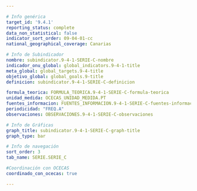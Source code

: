```yaml
---

# Info genérica
target_id: '9.4.1'
reporting_status: complete
data_non_statistical: false
indicator_sort_order: 09-04-01-cc
national_geographical_coverage: Canarias

# Info de Subindicador
nombre: subindicator.9-4-1-SERIE-C-nombre
indicador_onu_global: global_indicators.9-4-1-title
meta_global: global_targets.9-4-title
objetivo_global: global_goals.9-title
definicion: subindicator.9-4-1-SERIE-C-definicion

formula_teorica: FORMULA_TEORICA.9-4-1-SERIE-C-formula-teorica
unidad_medida: OCECAS_UNIDAD_MEDIDA.PT
fuentes_informacion: FUENTES_INFORMACION.9-4-1-SERIE-C-fuentes-informacion
periodicidad: "FREQ.A"
observaciones: OBSERVACIONES.9-4-1-SERIE-C-observaciones

# Info de Gráficas
graph_title: subindicator.9-4-1-SERIE-C-graph-title
graph_type: bar

# Info de navegación
sort_order: 3
tab_name: SERIE.SERIE_C

#Coordinación con OCECAS
coordinado_con_ocecas: true

---
```

